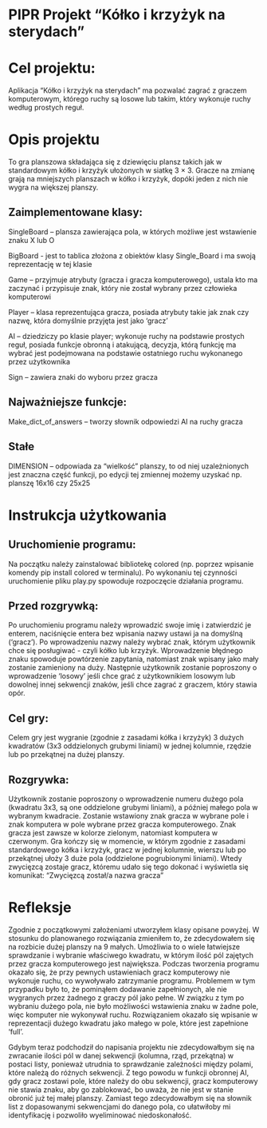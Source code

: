 # PIPR Projekt “Kółko i krzyżyk na sterydach”



# Cel projektu:

Aplikacja “Kółko i krzyżyk na sterydach” ma pozwalać zagrać z graczem komputerowym, którego ruchy są losowe lub takim, który wykonuje ruchy według prostych reguł.



# Opis projektu

To gra planszowa składająca się z dziewięciu plansz takich jak w standardowym kółko i krzyżyk ułożonych w siatkę 3 × 3. Gracze na zmianę grają na mniejszych planszach w kółko i krzyżyk, dopóki jeden z nich nie wygra na większej planszy.



## Zaimplementowane klasy:

SingleBoard – plansza zawierająca pola, w których możliwe jest wstawienie znaku X lub O

BigBoard - jest to tablica złożona z obiektów klasy Single_Board i ma swoją reprezentację w tej klasie

Game – przyjmuje atrybuty (gracza i gracza komputerowego), ustala kto ma zaczynać i przypisuje znak, który nie został wybrany przez człowieka komputerowi

Player – klasa reprezentująca gracza, posiada atrybuty takie jak znak czy nazwę, która domyślnie przyjęta jest jako ‘gracz’

AI – dziedziczy po klasie player; wykonuje ruchy na podstawie prostych reguł, posiada funkcje obronną i atakującą, decyzja, którą funkcję ma wybrać jest podejmowana na podstawie ostatniego ruchu wykonanego przez użytkownika

Sign – zawiera znaki do wyboru przez gracza



## Najważniejsze funkcje:

Make_dict_of_answers – tworzy słownik odpowiedzi AI na ruchy gracza



## Stałe

DIMENSION – odpowiada za “wielkość” planszy, to od niej uzależnionych jest znaczna część funkcji, po edycji tej zmiennej możemy uzyskać np. planszę 16x16 czy 25x25



# Instrukcja użytkowania

## Uruchomienie programu:

Na początku należy zainstalować bibliotekę colored (np. poprzez wpisanie komendy pip install colored w terminalu). Po wykonaniu tej czynności uruchomienie pliku play.py spowoduje rozpoczęcie działania programu.

## Przed rozgrywką:

Po uruchomieniu programu należy wprowadzić swoje imię i zatwierdzić je enterem, naciśnięcie entera bez wpisania nazwy ustawi ja na domyślną (‘gracz’). Po wprowadzeniu nazwy należy wybrać znak, którym użytkownik chce się posługiwać - czyli kółko lub krzyżyk. Wprowadzenie błędnego znaku spowoduje powtórzenie zapytania, natomiast znak wpisany jako mały zostanie zamieniony na duży. Następnie użytkownik zostanie poproszony o wprowadzenie ‘losowy’ jeśli chce grać z użytkownikiem losowym lub dowolnej innej sekwencji znaków, jeśli chce zagrać z graczem, który stawia opór.

## Cel gry:

Celem gry jest wygranie (zgodnie z zasadami kółka i krzyżyk) 3 dużych kwadratów (3x3 oddzielonych grubymi liniami) w jednej kolumnie, rzędzie lub po przekątnej na dużej planszy.

## Rozgrywka:

Użytkownik zostanie poproszony o wprowadzenie numeru dużego pola (kwadratu 3x3, są one oddzielone grubymi liniami), a później małego pola w wybranym kwadracie. Zostanie wstawiony znak gracza w wybrane pole i znak komputera w pole wybrane przez gracza komputerowego. Znak gracza jest zawsze w kolorze zielonym, natomiast komputera w czerwonym. Gra kończy się w momencie, w którym zgodnie z zasadami standardowego kółka i krzyżyk, gracz w jednej kolumnie, wierszu lub po przekątnej ułoży 3 duże pola (oddzielone pogrubionymi liniami). Wtedy zwycięzcą zostaje gracz, któremu udało się tego dokonać i wyświetla się komunikat: “Zwycięzcą został/a nazwa gracza”



# Refleksje

Zgodnie z początkowymi założeniami utworzyłem klasy opisane powyżej. W stosunku do planowanego rozwiązania zmieniłem to, że zdecydowałem się na rozbicie dużej planszy na 9 małych. Umożliwia to o wiele łatwiejsze sprawdzanie i wybranie właściwego kwadratu, w którym ilość pól zajętych przez gracza komputerowego jest największa. Podczas tworzenia programu okazało się, że przy pewnych ustawieniach gracz komputerowy nie wykonuje ruchu, co wywoływało zatrzymanie programu. Problemem w tym przypadku było to, że pominąłem dodawanie zapełnionych, ale nie wygranych przez żadnego z graczy pól jako pełne. W związku z tym po wybraniu dużego pola, nie było możliwości wstawienia znaku w żadne pole, więc komputer nie wykonywał ruchu. Rozwiązaniem okazało się wpisanie w reprezentacji dużego kwadratu jako małego w pole, które jest zapełnione ‘full’.

Gdybym teraz podchodził do napisania projektu nie zdecydowałbym się na zwracanie ilości pól w danej sekwencji (kolumna, rząd, przekątna) w postaci listy, ponieważ utrudnia to sprawdzanie zależności między polami, które należą do różnych sekwencji. Z tego powodu w funkcji obronnej AI, gdy gracz zostawi pole, które należy do obu sekwencji, gracz komputerowy nie stawia znaku, aby go zablokować, bo uważa, że nie jest w stanie obronić już tej małej planszy. Zamiast tego zdecydowałbym się na słownik list z dopasowanymi sekwencjami do danego pola, co ułatwiłoby mi identyfikację i pozwoliło wyeliminować niedoskonałość.